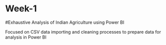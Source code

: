 # Week-1
#Exhaustive Analysis of Indian Agriculture using Power BI

Focused on CSV data importing and cleaning processes to prepare data for analysis in Power BI
